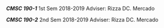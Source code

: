 ***CMSC 190-1***
1st Sem 2018-2019
Adviser: Rizza DC. Mercado

***CMSC 190-2***
2nd Sem 2018-2019
Adviser: Rizza DC. Mercado
